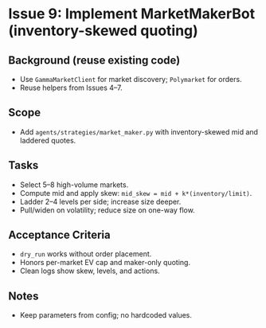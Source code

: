 # Issue 9: Implement MarketMakerBot (inventory-skewed quoting)

## Background (reuse existing code)
- Use `GammaMarketClient` for market discovery; `Polymarket` for orders.
- Reuse helpers from Issues 4–7.

## Scope
- Add `agents/strategies/market_maker.py` with inventory-skewed mid and laddered quotes.

## Tasks
- Select 5–8 high-volume markets.
- Compute mid and apply skew: `mid_skew = mid + k*(inventory/limit)`.
- Ladder 2–4 levels per side; increase size deeper.
- Pull/widen on volatility; reduce size on one-way flow.

## Acceptance Criteria
- `dry_run` works without order placement.
- Honors per-market EV cap and maker-only quoting.
- Clean logs show skew, levels, and actions.

## Notes
- Keep parameters from config; no hardcoded values.
